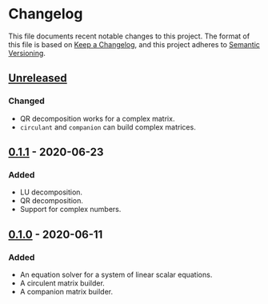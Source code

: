 # Changelog

This file documents recent notable changes to this project. The format of this
file is based on [Keep a Changelog](https://keepachangelog.com/en/1.0.0/), and
this project adheres to [Semantic
Versioning](https://semver.org/spec/v2.0.0.html).

## [Unreleased]

### Changed

- QR decomposition works for a complex matrix.
- `circulant` and `companion` can build complex matrices.

## [0.1.1] - 2020-06-23

### Added

- LU decomposition.
- QR decomposition.
- Support for complex numbers.

## [0.1.0] - 2020-06-11

### Added

- An equation solver for a system of linear scalar equations.
- A circulent matrix builder.
- A companion matrix builder.

[Unreleased]: https://github.com/vinesystems/lair/compare/0.1.1...master
[0.1.1]: https://github.com/vinesystems/lair/compare/0.1.0...0.1.1
[0.1.0]: https://github.com/vinesystems/lair/tree/0.1.0
